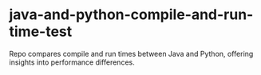 # java-and-python-compile-and-run-time-test
Repo compares compile and run times between Java and Python, offering insights into performance differences.
